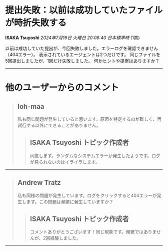 # 提出失敗：以前は成功していたファイルが時折失敗する

**ISAKA Tsuyoshi** *2024年7月16日 火曜日 20:08:40 日本標準時* (1票)

以前は成功していた提出が、今回失敗しました。エラーログを確認できません（404エラー）。
表示されているエージェントは2つだけです。
同じファイルを5回提出しましたが、1回だけ失敗しました。
何かヒントや提案はありますか？

---
# 他のユーザーからのコメント

> ## loh-maa
> 
> 私も同じ問題が発生していると思います。原因を特定するのが難しく、再試行する以外にできることがありません。
> 
> 
> 
> > ## ISAKA Tsuyoshi トピック作成者
> > 
> > 同意します。ランダムなシステムエラーが発生したようです。ログが見られないのはイライラします。
> > 
> > 
> > 
---
> ## Andrew Tratz
> 
> 私も同様の問題が発生しています。ログをクリックすると404エラーが発生します。この問題は頻繁に発生していますか？
> 
> 
> 
> > ## ISAKA Tsuyoshi トピック作成者
> > 
> > コメントありがとうございます！同じ現象です。頻繁ではありませんが、2回経験しました。
> > 
> > 
> > 
--- 

